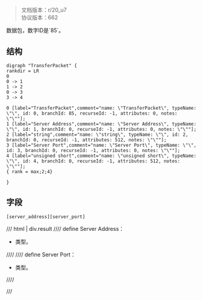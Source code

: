 # <!-- md:samp TransferPacket -->

> 文档版本：r/20_u7<br/>协议版本：662

<!-- md:samp TransferPacket -->数据包，数字ID是`85`。

## 结构

```viz
digraph "TransferPacket" {
rankdir = LR
0
0 -> 1
1 -> 2
0 -> 3
3 -> 4

0 [label="TransferPacket",comment="name: \"TransferPacket\", typeName: \"\", id: 0, branchId: 85, recurseId: -1, attributes: 0, notes: \"\""];
1 [label="Server Address",comment="name: \"Server Address\", typeName: \"\", id: 1, branchId: 0, recurseId: -1, attributes: 0, notes: \"\""];
2 [label="string",comment="name: \"string\", typeName: \"\", id: 2, branchId: 0, recurseId: -1, attributes: 512, notes: \"\""];
3 [label="Server Port",comment="name: \"Server Port\", typeName: \"\", id: 3, branchId: 0, recurseId: -1, attributes: 0, notes: \"\""];
4 [label="unsigned short",comment="name: \"unsigned short\", typeName: \"\", id: 4, branchId: 0, recurseId: -1, attributes: 512, notes: \"\""];
{ rank = max;2;4}

}

```

## 字段

```title='TransferPacket'
[server_address][server_port]
```

/// html | div.result
//// define
Server Address：[<!-- md:samp string -->](../types/string.md)

- <!-- md:samp string -->类型。


////
//// define
Server Port：<!-- md:samp unsigned short -->

- <!-- md:samp unsigned short -->类型。


////

///

